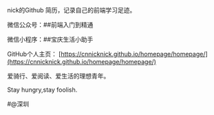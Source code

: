 

nick的Github 简历，记录自己的前端学习足迹。

微信公众号：##前端入门到精通

微信小程序：##宝庆生活小助手

GitHub个人主页： [https://cnnicknick.github.io/homepage/homepage/](https://cnnicknick.github.io/homepage/homepage/)

爱骑行、爱阅读、爱生活的理想青年。

Stay hungry,stay foolish.

#@深圳
